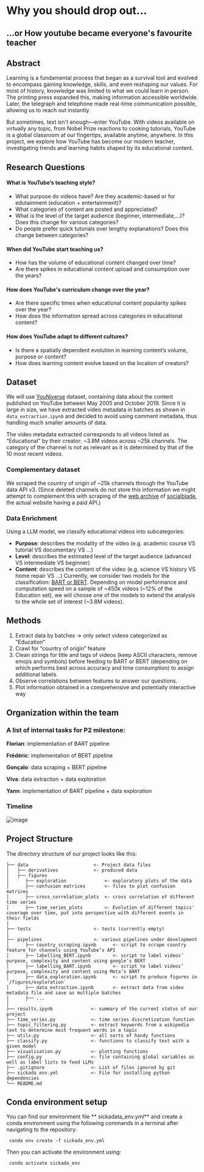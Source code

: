 ﻿# Why you should drop out...
## ...or How youtube became everyone's favourite teacher

## Abstract
Learning is a fundamental process that began as a survival tool and evolved to encompass gaining knowledge, skills, and even reshaping our values. For most of history, knowledge was limited to what we could learn in person. The printing press expanded this, making information accessible worldwide. Later, the telegraph and telephone made real-time communication possible, allowing us to reach out instantly.

But sometimes, text isn't enough—enter YouTube. With videos available on virtually any topic, from Nobel Prize reactions to cooking tutorials, YouTube is a global classroom at our fingertips, available anytime, anywhere. In this project, we explore how YouTube has become our modern teacher, investigating trends and learning habits shaped by its educational content.


## Research Questions
#### What is YouTube’s teaching style?
- What purpose do videos have? Are they academic-based or for edutainment (education + entertainment)?
- What categories of content are posted and appreciated?
- What is the level of the target audience (beginner, intermediate,...)? Does this change for various categories?
- Do people prefer quick tutorials over lengthy explanations? Does this change between categories?

#### When did YouTube start teaching us?
- How has the volume of educational content changed over time? 
- Are there spikes in educational content upload and consumption over the years?

#### How does YouTube's curriculum change over the year?
- Are there specific times when educational content popularity spikes over the year?
- How does the information spread across categories in educational content?

#### How does YouTube adapt to different cultures?
- Is there a spatially dependent evolution in learning content’s volume, purpose or content?
- How does learning content evolve based on the location of creators?

## Dataset
We will use [YouNiverse](https://zenodo.org/records/4650046) dataset, containing data about the content published on YouTube between May 2005 and October 2019. Since it is large in size, we have extracted video metadata in batches as shown in `data_extraction.ipynb` and decided to avoid using comment metadata, thus handling much smaller amounts of data.

The video metadata extracted corresponds to all videos listed as “Educational” by their creator: ~3.8M videos across ~25k channels. The category of the channel is not as relevant as it is determined by that of the 10 most recent videos. 

### Complementary dataset
We scraped the country of origin of ~25k channels through the YouTube data API v3. (Since deleted channels do not store this information we might attempt to complement this with scraping of the [web archive](web.archive.org) of [socialblade](https://socialblade.com/), the actual website having a paid API.)

### Data Enrichment
Using a LLM model, we classify educational videos into subcategories:
- **Purpose**: describes the modality of the video (e.g. academic course VS tutorial VS documentary VS ...)
- **Level**: describes the estimated level of the target audience (advanced VS intermediate VS beginner)
- **Content**: describes the content of the video (e.g. science VS history VS home repair VS ...)
Currently, we consider two models for the classification: [BART or BERT](https://medium.com/@reyhaneh.esmailbeigi/bert-gpt-and-bart-a-short-comparison-5d6a57175fca). Depending on model performance and computation speed on a sample of ~450k videos (~12% of the Education set), we will choose one of the models to extend the analysis to the whole set of interest (~3.8M videos).

## Methods
1. Extract data by batches → only select videos categorized as “Education”
2. Crawl for “country of origin” feature
3. Clean strings for title and tags of videos (keep ASCII characters, remove emojis and symbols) before feeding to BART or BERT (depending on which performs best across accuracy and time consumption) to assign additional labels.
4. Observe correlations between features to answer our questions.
5. Plot information obtained in a comprehensive and potentially interactive way


## Organization within the team

### A list of internal tasks for P2 milestone:
**Florian**: implementation of BART pipeline

**Frédéric**: implementation of BERT pipeline

**Gonçalo**: data scraping + BERT pipeline

**Viva**: data extraction + data exploration

**Yann**: implementation of BART pipeline + data exploration

### Timeline 

![image](https://github.com/user-attachments/assets/b501c1f5-88b5-4dd8-8b5c-149c08303777)



## Project Structure

The directory structure of our project looks like this:

```
├── data                        <- Project data files
│   ├── derivatives             <- produced data
│   ├── figures
│      ├── exploration              <- exploratory plots of the data
│      ├── confusion matrices       <- files to plot confusion matrices
│      ├── cross_correlation_plots  <- cross correlation of different time series
│      ├── time_series_plots        <- Evolution of different topics' coverage over time, put into perspective with different events in their fields
│
├── tests                       <- tests (currently empty)
│
├── pipelines                   <- various pipelines under development
│      ├── country_scraping.ipynb      <- script to scrape country feature for channels using YouTube’s API
│      ├── labelling_BERT.ipynb        <- script to label videos’ purpose, complexity and content using google’s BERT
│      ├── labelling_BART.ipynb        <- script to label videos’ purpose, complexity and content using Meta’s BART
│      ├── data_exploration.ipynb      <- script to produce figures in `/figures/exploration`
│      ├── data_extraction.ipynb       <- extract data from video metadata file and save as multiple batches
│      ├── ...
│
├── results.ipynb              <- summary of the current status of our project
├── time_series.py             <- time series discretization function
├── topic_filtering.py         <- extract keywords from a wikipedia text to determine most frequent words in a topic
├── utils.py                   <- all sorts of handy functions
├── classify.py                <- functions to classify text with a given model
├── visualisation.py           <- plotting functions
├── config.py                  <- file containing global variables as well as label lists to feed LLMs
├── .gitignore                 <- List of files ignored by git
├── sickada_env.yml            <- File for installing python dependencies
└── README.md
```


## Conda environment setup
You can find our environment file ** sickadata_env.yml** and create a conda environment using the following commands in a terminal after navigating to the repository:

<pre><code> conda env create -f sickada_env.yml </code></pre>

Then you can activate the environment using:

<pre><code> conda activate sickada_env </code></pre>


